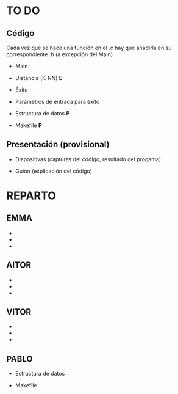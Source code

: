 # TO DO

## Código

Cada vez que se hace una función en el .c hay que añadirla en su correspondiente .h (a excepción del Main)

- Main

- Distancia (K-NN) **E**

- Éxito

- Parámetros de entrada para éxito

- Estructura de datos **P**

- Makefile **P**


## Presentación (provisional)

- Diapositivas (capturas del código, resultado del progama)

- Guión (explicación del código)


# REPARTO

## EMMA

- 
- 
- 

## AITOR

- 
- 
- 

## VITOR

- 
- 
- 

## PABLO

- Estructura de datos

- Makefile